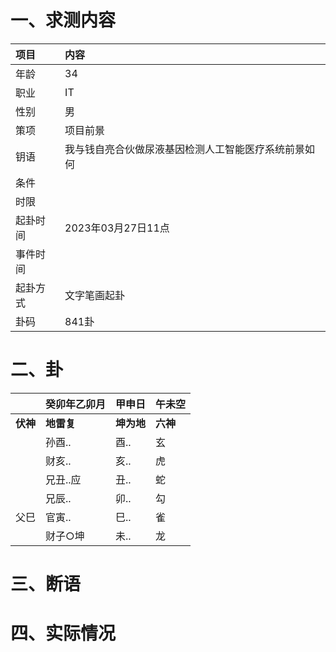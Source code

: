 # 一、求测内容
|项目|内容|
|:-|:-|
|年龄|34|
|职业|IT|
|性别|男|
|策项|项目前景|
|钥语|我与钱自亮合伙做尿液基因检测人工智能医疗系统前景如何|
|条件||
|时限||
|起卦时间|2023年03月27日11点|
|事件时间||
|起卦方式|文字笔画起卦|
|卦码|841卦|

# 二、卦
||癸卯年乙卯月|甲申日|午未空|
|:-|:-|:-|:-|
|**伏神**|**地雷复**|**坤为地**|**六神**|
||孙酉..|酉..|玄|
||财亥..|亥..|虎|
||兄丑..应|丑..|蛇|
||兄辰..|卯..|勾|
|父巳|官寅..|巳..|雀|
||财子○坤|未..|龙|


# 三、断语

# 四、实际情况